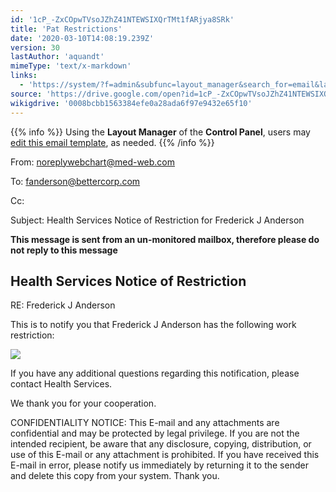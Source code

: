 ```yaml
---
id: '1cP_-ZxCOpwTVsoJZhZ41NTEWSIXQrTMt1fARjya8SRk'
title: 'Pat Restrictions'
date: '2020-03-10T14:08:19.239Z'
version: 30
lastAuthor: 'aquandt'
mimeType: 'text/x-markdown'
links:
  - 'https://system/?f=admin&subfunc=layout_manager&search_for=email&layout_search=Go&lv_layout_manager_limit=0&opp=edit&doc_type=ERES&old_module=Email&old_name=Pat+Restrictions&active=0'
source: 'https://drive.google.com/open?id=1cP_-ZxCOpwTVsoJZhZ41NTEWSIXQrTMt1fARjya8SRk'
wikigdrive: '0008bcbb1563384efe0a28ada6f97e9432e65f10'
---
```

{{% info %}}
Using the **Layout Manager** of the **Control Panel**, users may [edit this email template](https://system/?f=admin&subfunc=layout_manager&search_for=email&layout_search=Go&lv_layout_manager_limit=0&opp=edit&doc_type=ERES&old_module=Email&old_name=Pat+Restrictions&active=0), as needed.
{{% /info %}}

From: noreplywebchart@med-web.com

To: fanderson@bettercorp.com

Cc:

Subject: Health Services Notice of Restriction for Frederick J Anderson

****This message is sent from an un-monitored mailbox, therefore please do not reply to this message****

## Health Services Notice of Restriction

RE: Frederick J Anderson

This is to notify you that Frederick J Anderson has the following work restriction:

![](../pat-restrictions.assets/0a671614f08236a1dc80e50c42fab3d7.png)

If you have any additional questions regarding this notification, please contact Health Services.

We thank you for your cooperation.

CONFIDENTIALITY NOTICE: This E-mail and any attachments are confidential and may be protected by legal privilege. If you are not the intended recipient, be aware that any disclosure, copying, distribution, or use of this E-mail or any attachment is prohibited. If you have received this E-mail in error, please notify us immediately by returning it to the sender and delete this copy from your system. Thank you.

